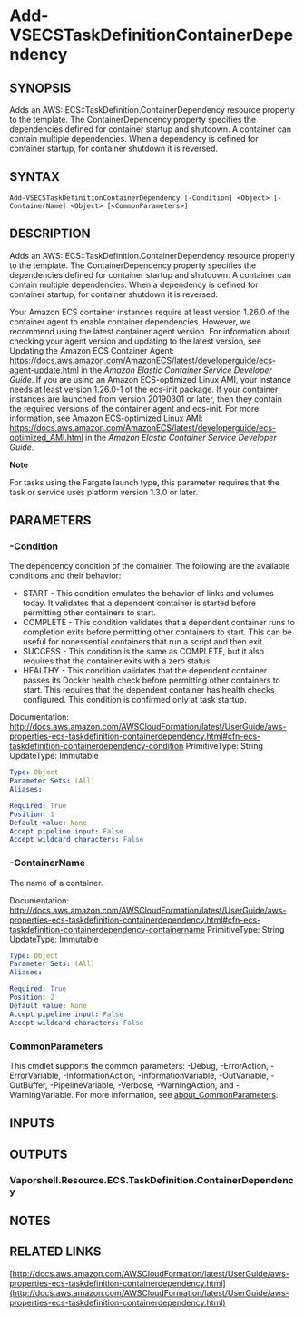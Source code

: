 # Add-VSECSTaskDefinitionContainerDependency

## SYNOPSIS
Adds an AWS::ECS::TaskDefinition.ContainerDependency resource property to the template.
The ContainerDependency property specifies the dependencies defined for container startup and shutdown.
A container can contain multiple dependencies.
When a dependency is defined for container startup, for container shutdown it is reversed.

## SYNTAX

```
Add-VSECSTaskDefinitionContainerDependency [-Condition] <Object> [-ContainerName] <Object> [<CommonParameters>]
```

## DESCRIPTION
Adds an AWS::ECS::TaskDefinition.ContainerDependency resource property to the template.
The ContainerDependency property specifies the dependencies defined for container startup and shutdown.
A container can contain multiple dependencies.
When a dependency is defined for container startup, for container shutdown it is reversed.

Your Amazon ECS container instances require at least version 1.26.0 of the container agent to enable container dependencies.
However, we recommend using the latest container agent version.
For information about checking your agent version and updating to the latest version, see Updating the Amazon ECS Container Agent: https://docs.aws.amazon.com/AmazonECS/latest/developerguide/ecs-agent-update.html in the *Amazon Elastic Container Service Developer Guide*.
If you are using an Amazon ECS-optimized Linux AMI, your instance needs at least version 1.26.0-1 of the ecs-init package.
If your container instances are launched from version 20190301 or later, then they contain the required versions of the container agent and ecs-init.
For more information, see Amazon ECS-optimized Linux AMI: https://docs.aws.amazon.com/AmazonECS/latest/developerguide/ecs-optimized_AMI.html in the *Amazon Elastic Container Service Developer Guide*.

**Note**

For tasks using the Fargate launch type, this parameter requires that the task or service uses platform version 1.3.0 or later.

## PARAMETERS

### -Condition
The dependency condition of the container.
The following are the available conditions and their behavior:
+  START - This condition emulates the behavior of links and volumes today.
It validates that a dependent container is started before permitting other containers to start.
+  COMPLETE - This condition validates that a dependent container runs to completion exits before permitting other containers to start.
This can be useful for nonessential containers that run a script and then exit.
+  SUCCESS - This condition is the same as COMPLETE, but it also requires that the container exits with a zero status.
+  HEALTHY - This condition validates that the dependent container passes its Docker health check before permitting other containers to start.
This requires that the dependent container has health checks configured.
This condition is confirmed only at task startup.

Documentation: http://docs.aws.amazon.com/AWSCloudFormation/latest/UserGuide/aws-properties-ecs-taskdefinition-containerdependency.html#cfn-ecs-taskdefinition-containerdependency-condition
PrimitiveType: String
UpdateType: Immutable

```yaml
Type: Object
Parameter Sets: (All)
Aliases:

Required: True
Position: 1
Default value: None
Accept pipeline input: False
Accept wildcard characters: False
```

### -ContainerName
The name of a container.

Documentation: http://docs.aws.amazon.com/AWSCloudFormation/latest/UserGuide/aws-properties-ecs-taskdefinition-containerdependency.html#cfn-ecs-taskdefinition-containerdependency-containername
PrimitiveType: String
UpdateType: Immutable

```yaml
Type: Object
Parameter Sets: (All)
Aliases:

Required: True
Position: 2
Default value: None
Accept pipeline input: False
Accept wildcard characters: False
```

### CommonParameters
This cmdlet supports the common parameters: -Debug, -ErrorAction, -ErrorVariable, -InformationAction, -InformationVariable, -OutVariable, -OutBuffer, -PipelineVariable, -Verbose, -WarningAction, and -WarningVariable. For more information, see [about_CommonParameters](http://go.microsoft.com/fwlink/?LinkID=113216).

## INPUTS

## OUTPUTS

### Vaporshell.Resource.ECS.TaskDefinition.ContainerDependency
## NOTES

## RELATED LINKS

[http://docs.aws.amazon.com/AWSCloudFormation/latest/UserGuide/aws-properties-ecs-taskdefinition-containerdependency.html](http://docs.aws.amazon.com/AWSCloudFormation/latest/UserGuide/aws-properties-ecs-taskdefinition-containerdependency.html)


